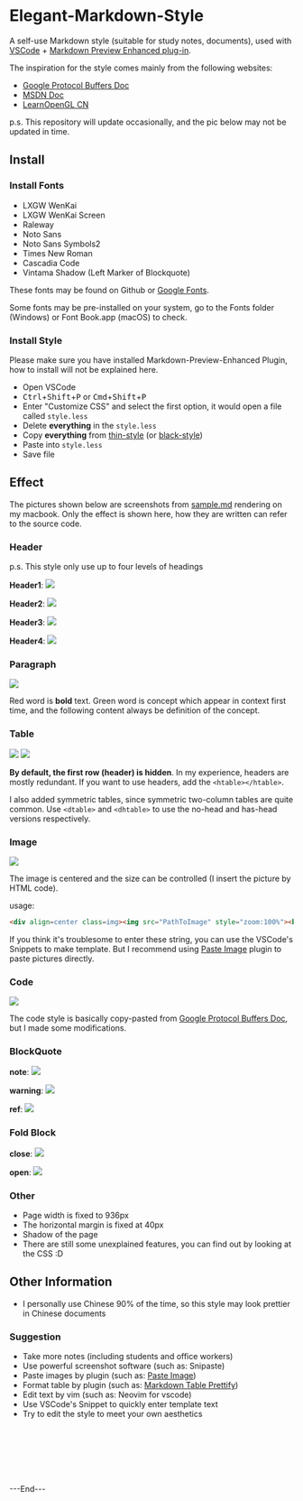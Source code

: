 # Elegant-Markdown-Style

A self-use Markdown style (suitable for study notes, documents), used with [VSCode](https://code.visualstudio.com/) + [Markdown Preview Enhanced plug-in](https://github.com/shd101wyy/markdown-preview-enhanced).

The inspiration for the style comes mainly from the following websites:
- [Google Protocol Buffers Doc](https://developers.google.com/protocol-buffers)
- [MSDN Doc](https://learn.microsoft.com/en-us/dotnet/api/system?view=net-7.0)
- [LearnOpenGL CN](https://learnopengl-cn.github.io/)

p.s. This repository will update occasionally, and the pic below may not be updated in time.



## Install

### Install Fonts
- LXGW WenKai
- LXGW WenKai Screen
- Raleway
- Noto Sans
- Noto Sans Symbols2
- Times New Roman
- Cascadia Code
- Vintama Shadow (Left Marker of Blockquote)

These fonts may be found on Github or [Google Fonts](https://fonts.google.com/).

Some fonts may be pre-installed on your system, go to the Fonts folder (Windows) or Font Book.app (macOS) to check.

### Install Style
Please make sure you have installed Markdown-Preview-Enhanced Plugin, how to install will not be explained here.

- Open VSCode
- <kbd>Ctrl</kbd>+<kbd>Shift</kbd>+<kbd>P</kbd> or <kbd>Cmd</kbd>+<kbd>Shift</kbd>+<kbd>P</kbd>
- Enter "Customize CSS" and select the first option, it would open a file called `style.less`
- Delete **everything** in the `style.less`
- Copy **everything** from [thin-style](src/Thin-Style.less) (or [black-style](src/Black-Style.less))
- Paste into `style.less`
- Save file



## Effect

The pictures shown below are screenshots from [sample.md](sample/sample.md) rendering on my macbook. Only the effect is shown here, how they are written can refer to the source code.

### Header

p.s. This style only use up to four levels of headings

**Header1**:
![](.Image/Snipaste_2023-02-09_20-15-45.png)

**Header2**:
![](.Image/Snipaste_2023-02-09_20-15-54.png)

**Header3**:
![](.Image/Snipaste_2023-02-09_20-16-00.png)

**Header4**:
![](.Image/Snipaste_2023-02-09_20-16-07.png)

### Paragraph
![](.Image/Snipaste_2023-02-09_20-17-13.png)

Red word is **bold** text. Green word is concept which appear in context first time, and the following content always be definition of the concept.

### Table
![](.Image/Snipaste_2023-02-09_20-20-28.png)
![](.Image/Snipaste_2023-02-09_20-20-43.png)

**By default, the first row (header) is hidden**. In my experience, headers are mostly redundant. If you want to use headers, add the `<htable></htable>`.

I also added symmetric tables, since symmetric two-column tables are quite common. Use `<dtable>` and `<dhtable>` to use the no-head and has-head versions respectively.

### Image
![](.Image/Snipaste_2023-02-09_20-19-57.png)

The image is centered and the size can be controlled (I insert the picture by HTML code).

usage:
```markdown
<div align=center class=img><img src="PathToImage" style="zoom:100%"><br></div>
```

If you think it's troublesome to enter these string, you can use the VSCode's Snippets to make template. But I recommend using [Paste Image](https://marketplace.visualstudio.com/items?itemName=mushan.vscode-paste-image&ssr=false#overview) plugin to paste pictures directly.

### Code
![](.Image/Snipaste_2023-02-09_20-20-36.png)

The code style is basically copy-pasted from [Google Protocol Buffers Doc](https://developers.google.com/protocol-buffers), but I made some modifications.

### BlockQuote
**note**:
![](.Image/Snipaste_2023-02-09_20-20-14.png)

**warning**:
![](.Image/Snipaste_2023-02-09_20-20-21.png)

**ref**:
![](.Image/2023-02-09-20-31-42.png)

### Fold Block
**close**:
![](.Image/Snipaste_2023-02-09_20-20-50.png)

**open**:
![](.Image/Snipaste_2023-02-09_20-20-57.png)


### Other
- Page width is fixed to 936px
- The horizontal margin is fixed at 40px
- Shadow of the page
- There are still some unexplained features, you can find out by looking at the CSS :D



## Other Information

- I personally use Chinese 90% of the time, so this style may look prettier in Chinese documents

### Suggestion
- Take more notes (including students and office workers)
- Use powerful screenshot software (such as: Snipaste)
- Paste images by plugin (such as: [Paste Image](https://marketplace.visualstudio.com/items?itemName=mushan.vscode-paste-image&ssr=false#overview))
- Format table by plugin (such as: [Markdown Table Prettify](https://marketplace.visualstudio.com/items?itemName=darkriszty.markdown-table-prettify&ssr=false#overview))
- Edit text by vim (such as: Neovim for vscode)
- Use VSCode's Snippet to quickly enter template text
- Try to edit the style to meet your own aesthetics







<br>
<br>
<br>
<br>
<br>
<br>
---End---
